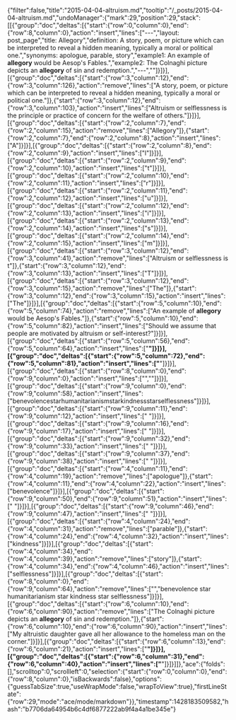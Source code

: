 {"filter":false,"title":"2015-04-04-altruism.md","tooltip":"/_posts/2015-04-04-altruism.md","undoManager":{"mark":29,"position":29,"stack":[[{"group":"doc","deltas":[{"start":{"row":0,"column":0},"end":{"row":8,"column":0},"action":"insert","lines":["---","layout: post_page","title: Allegory","definition: A story, poem, or picture which can be interpreted to reveal a hidden meaning, typically a moral or political one.","synonyms:  apologue, parable, story","example1: An example of <strong>allegory</strong> would be Aesop's Fables.","example2: The Colnaghi picture depicts an <strong>allegory</strong> of sin and redemption.","---",""]}]}],[{"group":"doc","deltas":[{"start":{"row":3,"column":12},"end":{"row":3,"column":126},"action":"remove","lines":["A story, poem, or picture which can be interpreted to reveal a hidden meaning, typically a moral or political one."]},{"start":{"row":3,"column":12},"end":{"row":3,"column":103},"action":"insert","lines":["Altruism or selflessness is the principle or practice of concern for the welfare of others."]}]}],[{"group":"doc","deltas":[{"start":{"row":2,"column":7},"end":{"row":2,"column":15},"action":"remove","lines":["Allegory"]},{"start":{"row":2,"column":7},"end":{"row":2,"column":8},"action":"insert","lines":["A"]}]}],[{"group":"doc","deltas":[{"start":{"row":2,"column":8},"end":{"row":2,"column":9},"action":"insert","lines":["l"]}]}],[{"group":"doc","deltas":[{"start":{"row":2,"column":9},"end":{"row":2,"column":10},"action":"insert","lines":["t"]}]}],[{"group":"doc","deltas":[{"start":{"row":2,"column":10},"end":{"row":2,"column":11},"action":"insert","lines":["r"]}]}],[{"group":"doc","deltas":[{"start":{"row":2,"column":11},"end":{"row":2,"column":12},"action":"insert","lines":["u"]}]}],[{"group":"doc","deltas":[{"start":{"row":2,"column":12},"end":{"row":2,"column":13},"action":"insert","lines":["i"]}]}],[{"group":"doc","deltas":[{"start":{"row":2,"column":13},"end":{"row":2,"column":14},"action":"insert","lines":["s"]}]}],[{"group":"doc","deltas":[{"start":{"row":2,"column":14},"end":{"row":2,"column":15},"action":"insert","lines":["m"]}]}],[{"group":"doc","deltas":[{"start":{"row":3,"column":12},"end":{"row":3,"column":41},"action":"remove","lines":["Altruism or selflessness is t"]},{"start":{"row":3,"column":12},"end":{"row":3,"column":13},"action":"insert","lines":["T"]}]}],[{"group":"doc","deltas":[{"start":{"row":3,"column":12},"end":{"row":3,"column":15},"action":"remove","lines":["The"]},{"start":{"row":3,"column":12},"end":{"row":3,"column":15},"action":"insert","lines":["The"]}]}],[{"group":"doc","deltas":[{"start":{"row":5,"column":10},"end":{"row":5,"column":74},"action":"remove","lines":["An example of <strong>allegory</strong> would be Aesop's Fables."]},{"start":{"row":5,"column":10},"end":{"row":5,"column":82},"action":"insert","lines":["Should we assume that people are motivated by altruism or self-interest?"]}]}],[{"group":"doc","deltas":[{"start":{"row":5,"column":56},"end":{"row":5,"column":64},"action":"insert","lines":["<strong>"]}]}],[{"group":"doc","deltas":[{"start":{"row":5,"column":72},"end":{"row":5,"column":81},"action":"insert","lines":["</strong>"]}]}],[{"group":"doc","deltas":[{"start":{"row":8,"column":0},"end":{"row":9,"column":0},"action":"insert","lines":["",""]}]}],[{"group":"doc","deltas":[{"start":{"row":9,"column":0},"end":{"row":9,"column":58},"action":"insert","lines":["benevolencestarhumanitarianismstarkindnessstarselflessness"]}]}],[{"group":"doc","deltas":[{"start":{"row":9,"column":11},"end":{"row":9,"column":12},"action":"insert","lines":[" "]}]}],[{"group":"doc","deltas":[{"start":{"row":9,"column":16},"end":{"row":9,"column":17},"action":"insert","lines":[" "]}]}],[{"group":"doc","deltas":[{"start":{"row":9,"column":32},"end":{"row":9,"column":33},"action":"insert","lines":[" "]}]}],[{"group":"doc","deltas":[{"start":{"row":9,"column":37},"end":{"row":9,"column":38},"action":"insert","lines":[" "]}]}],[{"group":"doc","deltas":[{"start":{"row":4,"column":11},"end":{"row":4,"column":19},"action":"remove","lines":["apologue"]},{"start":{"row":4,"column":11},"end":{"row":4,"column":22},"action":"insert","lines":["benevolence"]}]}],[{"group":"doc","deltas":[{"start":{"row":9,"column":50},"end":{"row":9,"column":51},"action":"insert","lines":[" "]}]}],[{"group":"doc","deltas":[{"start":{"row":9,"column":46},"end":{"row":9,"column":47},"action":"insert","lines":[" "]}]}],[{"group":"doc","deltas":[{"start":{"row":4,"column":24},"end":{"row":4,"column":31},"action":"remove","lines":["parable"]},{"start":{"row":4,"column":24},"end":{"row":4,"column":32},"action":"insert","lines":["kindness"]}]}],[{"group":"doc","deltas":[{"start":{"row":4,"column":34},"end":{"row":4,"column":39},"action":"remove","lines":["story"]},{"start":{"row":4,"column":34},"end":{"row":4,"column":46},"action":"insert","lines":["selflessness"]}]}],[{"group":"doc","deltas":[{"start":{"row":8,"column":0},"end":{"row":9,"column":64},"action":"remove","lines":["","benevolence star humanitarianism star kindness star selflessness"]}]}],[{"group":"doc","deltas":[{"start":{"row":6,"column":10},"end":{"row":6,"column":90},"action":"remove","lines":["The Colnaghi picture depicts an <strong>allegory</strong> of sin and redemption."]},{"start":{"row":6,"column":10},"end":{"row":6,"column":90},"action":"insert","lines":["My altruistic daughter gave all her allowance to the homeless man on the corner."]}]}],[{"group":"doc","deltas":[{"start":{"row":6,"column":13},"end":{"row":6,"column":21},"action":"insert","lines":["<strong>"]}]}],[{"group":"doc","deltas":[{"start":{"row":6,"column":31},"end":{"row":6,"column":40},"action":"insert","lines":["</strong>"]}]}]]},"ace":{"folds":[],"scrolltop":0,"scrollleft":0,"selection":{"start":{"row":0,"column":0},"end":{"row":8,"column":0},"isBackwards":false},"options":{"guessTabSize":true,"useWrapMode":false,"wrapToView":true},"firstLineState":{"row":29,"mode":"ace/mode/markdown"}},"timestamp":1428183509582,"hash":"b7706da64954b6c4df6877222ab9f4a4a1be345e"}